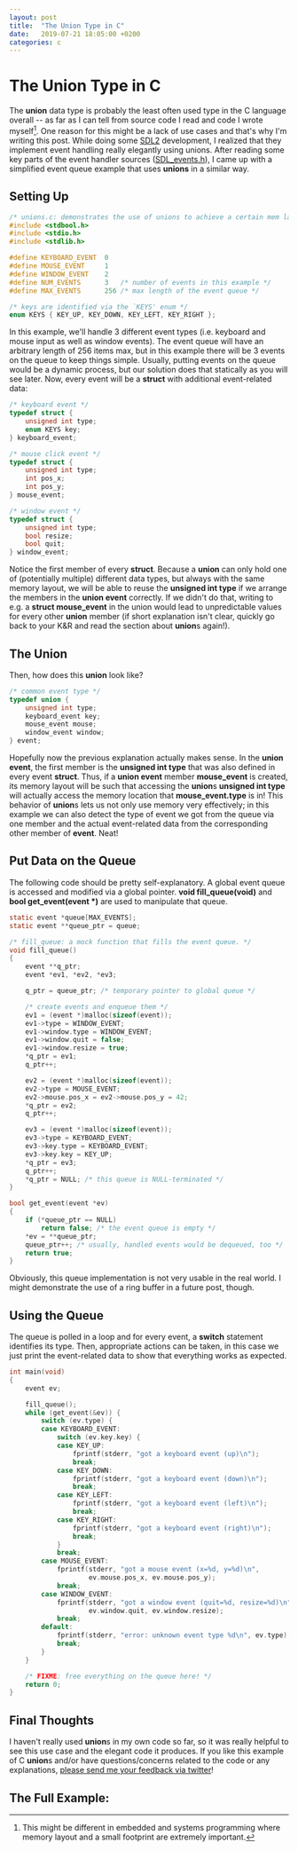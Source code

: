 ```yaml
---
layout: post
title:  "The Union Type in C"
date:   2019-07-21 18:05:00 +0200
categories: c
---
```


# The Union Type in C
The **union** data type is probably the least often used type in the C language overall -- as far as I can tell from source code I read and code I wrote myself[^1]. One reason for this might be a lack of use cases and that's why I'm writing this post. While doing some [SDL2](https://wiki.libsdl.org/SDL_Event?highlight=%28%5CbCategoryStruct%5Cb%29%7C%28CategoryEvents%29) development, I realized that they implement event handling really elegantly using unions. After reading some key parts of the event handler sources ([SDL_events.h](https://github.com/DanielSchuette/SDL-mirror/blob/master/include/SDL_events.h)), I came up with a simplified event queue example that uses **unions** in a similar way.

## Setting Up
```c
/* unions.c: demonstrates the use of unions to achieve a certain mem layout. */
#include <stdbool.h>
#include <stdio.h>
#include <stdlib.h>

#define KEYBOARD_EVENT  0
#define MOUSE_EVENT     1
#define WINDOW_EVENT    2
#define NUM_EVENTS      3   /* number of events in this example */
#define MAX_EVENTS      256 /* max length of the event queue */

/* keys are identified via the `KEYS' enum */
enum KEYS { KEY_UP, KEY_DOWN, KEY_LEFT, KEY_RIGHT };
```

In this example, we'll handle 3 different event types (i.e. keyboard and mouse input as well as window events). The event queue will have an arbitrary length of 256 items max, but in this example there will be 3 events on the queue to keep things simple. Usually, putting events on the queue would be a dynamic process, but our solution does that statically as you will see later. Now, every event will be a **struct** with additional event-related data:

```c
/* keyboard event */
typedef struct {
    unsigned int type;
    enum KEYS key;
} keyboard_event;

/* mouse click event */
typedef struct {
    unsigned int type;
    int pos_x;
    int pos_y;
} mouse_event;

/* window event */
typedef struct {
    unsigned int type;
    bool resize;
    bool quit;
} window_event;
```

Notice the first member of every **struct**. Because a **union** can only hold one of (potentially multiple) different data types, but always with the same memory layout, we will be able to reuse the **unsigned int type** if we arrange the members in the **union event** correctly. If we didn't do that, writing to e.g. a **struct mouse_event** in the union would lead to unpredictable values for every other **union** member (if short explanation isn't clear, quickly go back to your K&R and read the section about **union**s again!).


## The Union
Then, how does this **union** look like?

```c
/* common event type */
typedef union {
    unsigned int type;
    keyboard_event key;
    mouse_event mouse;
    window_event window;
} event;
```

Hopefully now the previous explanation actually makes sense. In the **union event**, the first member is the **unsigned int type** that was also defined in every event **struct**. Thus, if a **union event** member **mouse_event** is created, its memory layout will be such that accessing the **union**s **unsigned int type** will actually access the memory location that **mouse_event.type** is in! This behavior of **union**s lets us not only use memory very effectively; in this example we can also detect the type of event we got from the queue via one member and the actual event-related data from the corresponding other member of **event**. Neat!

## Put Data on the Queue
The following code should be pretty self-explanatory. A global event queue is accessed and modified via a global pointer. **void fill_queue(void)** and **bool get_event(event \*)** are used to manipulate that queue.
```c
static event *queue[MAX_EVENTS];
static event **queue_ptr = queue;

/* fill_queue: a mock function that fills the event queue. */
void fill_queue()
{
    event **q_ptr;
    event *ev1, *ev2, *ev3;

    q_ptr = queue_ptr; /* temporary pointer to global queue */

    /* create events and enqueue them */
    ev1 = (event *)malloc(sizeof(event));
    ev1->type = WINDOW_EVENT;
    ev1->window.type = WINDOW_EVENT;
    ev1->window.quit = false;
    ev1->window.resize = true;
    *q_ptr = ev1;
    q_ptr++;

    ev2 = (event *)malloc(sizeof(event));
    ev2->type = MOUSE_EVENT;
    ev2->mouse.pos_x = ev2->mouse.pos_y = 42;
    *q_ptr = ev2;
    q_ptr++;

    ev3 = (event *)malloc(sizeof(event));
    ev3->type = KEYBOARD_EVENT;
    ev3->key.type = KEYBOARD_EVENT;
    ev3->key.key = KEY_UP;
    *q_ptr = ev3;
    q_ptr++;
    *q_ptr = NULL; /* this queue is NULL-terminated */
}

bool get_event(event *ev)
{
    if (*queue_ptr == NULL)
        return false; /* the event queue is empty */
    *ev = **queue_ptr;
    queue_ptr++; /* usually, handled events would be dequeued, too */
    return true;
}
```

Obviously, this queue implementation is not very usable in the real world. I might demonstrate the use of a ring buffer in a future post, though.

## Using the Queue
The queue is polled in a loop and for every event, a **switch** statement identifies its type. Then, appropriate actions can be taken, in this case we just print the event-related data to show that everything works as expected.

```c
int main(void)
{
    event ev;

    fill_queue();
    while (get_event(&ev)) {
        switch (ev.type) {
        case KEYBOARD_EVENT:
            switch (ev.key.key) {
            case KEY_UP:
                fprintf(stderr, "got a keyboard event (up)\n");
                break;
            case KEY_DOWN:
                fprintf(stderr, "got a keyboard event (down)\n");
                break;
            case KEY_LEFT:
                fprintf(stderr, "got a keyboard event (left)\n");
                break;
            case KEY_RIGHT:
                fprintf(stderr, "got a keyboard event (right)\n");
                break;
            }
            break;
        case MOUSE_EVENT:
            fprintf(stderr, "got a mouse event (x=%d, y=%d)\n",
                    ev.mouse.pos_x, ev.mouse.pos_y);
            break;
        case WINDOW_EVENT:
            fprintf(stderr, "got a window event (quit=%d, resize=%d)\n",
                    ev.window.quit, ev.window.resize);
            break;
        default:
            fprintf(stderr, "error: unknown event type %d\n", ev.type);
            break;
        }
    }

    /* FIXME: free everything on the queue here! */
    return 0;
}
```

## Final Thoughts
I haven't really used **union**s in my own code so far, so it was really helpful to see this use case and the elegant code it produces. If you like this example of C **union**s and/or have questions/concerns related to the code or any explanations, [please send me your feedback via twitter](https://twitter.com/DogtorDash)!

## The Full Example:
<style>
/* make gist look nicer, this really only works when put in manually,
 * probably because of remote theme...
 */
/* body, line numbers, Code, Comments */
.gist-data tbody {
    background-color: Black;
}
.gist-data tbody td:nth-of-type(1) {
    color: #2B91AF !important;
}
.gist-data tbody td:nth-of-type(2){
    color: #FFFFFF !important;
}
.pl-c {
    color: #57A64A !important;
}

/* Function, Function Name, Function Method */
.pl-k, tbody tr:first-child .blob-code, tbody tr:last-child .blob-code {
    color: #569CD6 !important;
}
.pl-en {
    color: #FFFFFF !important;
}
.pl-c1 {
    color: #FFFFFF !important;
}
/* strings, quotes around strings */
.pl-s {
    color: #D69D85 !important;
}
.pl-pds {
    color: #D69D85 !important;
}

/* gist meta*/
.gist-meta {
    display: none !important;
}
</style>
<script src="https://gist.github.com/DanielSchuette/eda98376a3b6f750d649d0eb23b16602.js"></script>

[^1]: This might be different in embedded and systems programming where memory layout and a small footprint are extremely important.
